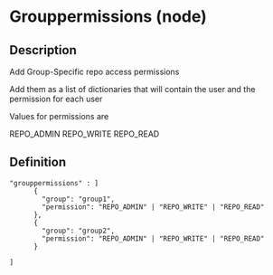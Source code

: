 # Grouppermissions (node)

## Description
Add Group-Specific repo access permissions

Add them as a list of dictionaries that will contain
the user and the permission for each user

Values for permissions are

REPO_ADMIN
REPO_WRITE
REPO_READ

## Definition 

```
"grouppermissions" : ]
      {
        "group": "group1",
        "permission": "REPO_ADMIN" | "REPO_WRITE" | "REPO_READ"
      },
      {
        "group": "group2",
        "permission": "REPO_ADMIN" | "REPO_WRITE" | "REPO_READ"
      }

]
```